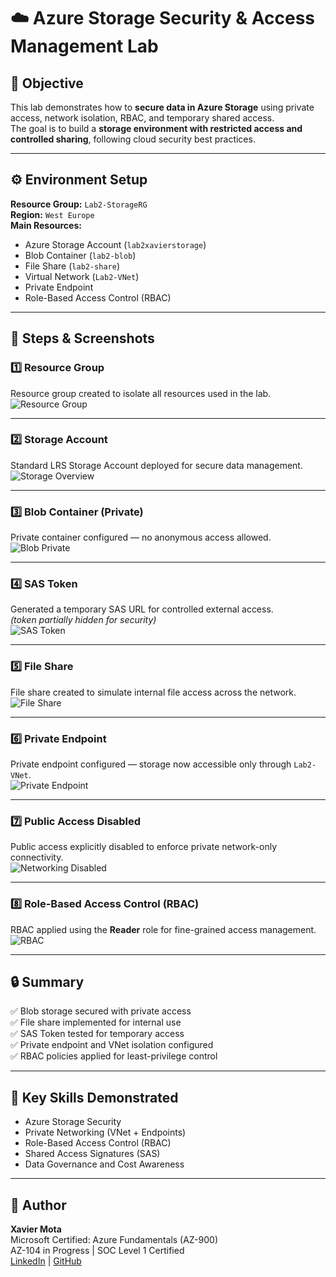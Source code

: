 # ☁️ Azure Storage Security & Access Management Lab

## 🎯 Objective
This lab demonstrates how to **secure data in Azure Storage** using private access, network isolation, RBAC, and temporary shared access.  
The goal is to build a **storage environment with restricted access and controlled sharing**, following cloud security best practices.

---

## ⚙️ Environment Setup
**Resource Group:** `Lab2-StorageRG`  
**Region:** `West Europe`  
**Main Resources:**
- Azure Storage Account (`lab2xavierstorage`)
- Blob Container (`lab2-blob`)
- File Share (`lab2-share`)
- Virtual Network (`Lab2-VNet`)
- Private Endpoint
- Role-Based Access Control (RBAC)

---

## 🧩 Steps & Screenshots

### 1️⃣ Resource Group
Resource group created to isolate all resources used in the lab.  
![Resource Group](resources_groups.png)

---

### 2️⃣ Storage Account
Standard LRS Storage Account deployed for secure data management.  
![Storage Overview](02-storage-overview.png)

---

### 3️⃣ Blob Container (Private)
Private container configured — no anonymous access allowed.  
![Blob Private](03-blob-private.png)

---

### 4️⃣ SAS Token
Generated a temporary SAS URL for controlled external access.  
*(token partially hidden for security)*  
![SAS Token](04-sas-token.png)

---

### 5️⃣ File Share
File share created to simulate internal file access across the network.  
![File Share](05-file-share.png)

---

### 6️⃣ Private Endpoint
Private endpoint configured — storage now accessible only through `Lab2-VNet`.  
![Private Endpoint](06-private-endpoint.png)

---

### 7️⃣ Public Access Disabled
Public access explicitly disabled to enforce private network-only connectivity.  
![Networking Disabled](07-networking-disabled.png)

---

### 8️⃣ Role-Based Access Control (RBAC)
RBAC applied using the **Reader** role for fine-grained access management.  
![RBAC](08-rbac.png)

---

## 🔒 Summary
✅ Blob storage secured with private access  
✅ File share implemented for internal use  
✅ SAS Token tested for temporary access  
✅ Private endpoint and VNet isolation configured  
✅ RBAC policies applied for least-privilege control  

---

## 🧠 Key Skills Demonstrated
- Azure Storage Security  
- Private Networking (VNet + Endpoints)  
- Role-Based Access Control (RBAC)  
- Shared Access Signatures (SAS)  
- Data Governance and Cost Awareness  

---

## 👤 Author
**Xavier Mota**  
Microsoft Certified: Azure Fundamentals (AZ-900)  
AZ-104 in Progress | SOC Level 1 Certified  
[LinkedIn](https://linkedin.com/in/xaviermota7) | [GitHub](https://github.com/7xm7)
